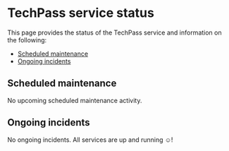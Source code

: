 # TechPass service status
This page provides the status of the TechPass service and information on the following:
- [Scheduled maintenance](#scheduled-maintenance)
- [Ongoing incidents](#ongoing-incidents)
<!--- [Previous incidents](#previous-incidents)-->

## Scheduled maintenance

No upcoming scheduled maintenance activity.

## Ongoing incidents

No ongoing incidents. All services are up and running :relaxed:!

<!--## Previous incidents
-->
